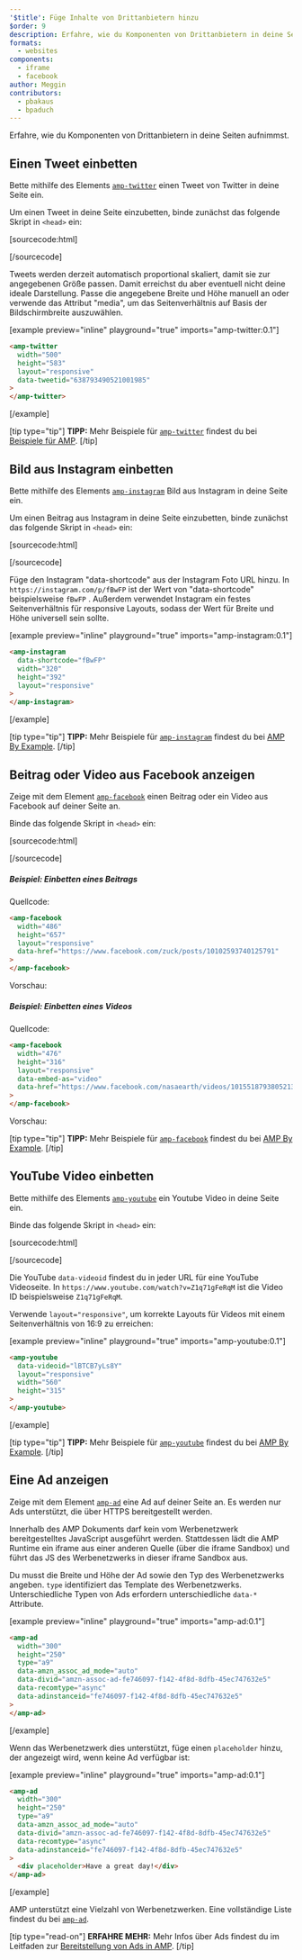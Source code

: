 ```yaml
---
'$title': Füge Inhalte von Drittanbietern hinzu
$order: 9
description: Erfahre, wie du Komponenten von Drittanbietern in deine Seiten aufnimmst …
formats:
  - websites
components:
  - iframe
  - facebook
author: Meggin
contributors:
  - pbakaus
  - bpaduch
---
```


Erfahre, wie du Komponenten von Drittanbietern in deine Seiten aufnimmst.

## Einen Tweet einbetten

Bette mithilfe des Elements [`amp-twitter`](../../../../documentation/components/reference/amp-twitter.md) einen Tweet von Twitter in deine Seite ein.

Um einen Tweet in deine Seite einzubetten, binde zunächst das folgende Skript in `<head>` ein:

[sourcecode:html]

<script async custom-element="amp-twitter"
  src="https://cdn.ampproject.org/v0/amp-twitter-0.1.js"></script>

[/sourcecode]

Tweets werden derzeit automatisch proportional skaliert, damit sie zur angegebenen Größe passen. Damit erreichst du aber eventuell nicht deine ideale Darstellung. Passe die angegebene Breite und Höhe manuell an oder verwende das Attribut "media", um das Seitenverhältnis auf Basis der Bildschirmbreite auszuwählen.

[example preview="inline" playground="true" imports="amp-twitter:0.1"]

```html
<amp-twitter
  width="500"
  height="583"
  layout="responsive"
  data-tweetid="638793490521001985"
>
</amp-twitter>
```

[/example]

[tip type="tip"] **TIPP:** Mehr Beispiele für [`amp-twitter`](../../../../documentation/components/reference/amp-twitter.md) findest du bei [Beispiele für AMP](../../../../documentation/examples/documentation/amp-twitter.html). [/tip]

## Bild aus Instagram einbetten

Bette mithilfe des Elements [`amp-instagram`](../../../../documentation/components/reference/amp-instagram.md) Bild aus Instagram in deine Seite ein.

Um einen Beitrag aus Instagram in deine Seite einzubetten, binde zunächst das folgende Skript in `<head>` ein:

[sourcecode:html]

<script async custom-element="amp-instagram"
  src="https://cdn.ampproject.org/v0/amp-instagram-0.1.js"></script>

[/sourcecode]

Füge den Instagram "data-shortcode" aus der Instagram Foto URL hinzu. In `https://instagram.com/p/fBwFP` ist der Wert von "data-shortcode" beispielsweise `fBwFP` . Außerdem verwendet Instagram ein festes Seitenverhältnis für responsive Layouts, sodass der Wert für Breite und Höhe universell sein sollte.

[example preview="inline" playground="true" imports="amp-instagram:0.1"]

```html
<amp-instagram
  data-shortcode="fBwFP"
  width="320"
  height="392"
  layout="responsive"
>
</amp-instagram>
```

[/example]

[tip type="tip"] **TIPP:** Mehr Beispiele für [`amp-instagram`](../../../../documentation/components/reference/amp-instagram.md) findest du bei [AMP By Example](../../../../documentation/examples/documentation/amp-instagram.html). [/tip]

## Beitrag oder Video aus Facebook anzeigen

Zeige mit dem Element [`amp-facebook`](../../../../documentation/components/reference/amp-facebook.md) einen Beitrag oder ein Video aus Facebook auf deiner Seite an.

Binde das folgende Skript in `<head>` ein:

[sourcecode:html]

<script async custom-element="amp-facebook"
  src="https://cdn.ampproject.org/v0/amp-facebook-0.1.js"></script>

[/sourcecode]

##### Beispiel: Einbetten eines Beitrags

Quellcode:

```html
<amp-facebook
  width="486"
  height="657"
  layout="responsive"
  data-href="https://www.facebook.com/zuck/posts/10102593740125791"
>
</amp-facebook>
```

Vorschau: <amp-facebook width="486" height="657" layout="responsive" data-href="https://www.facebook.com/zuck/posts/10102593740125791"> </amp-facebook>

##### Beispiel: Einbetten eines Videos

Quellcode:

```html
<amp-facebook
  width="476"
  height="316"
  layout="responsive"
  data-embed-as="video"
  data-href="https://www.facebook.com/nasaearth/videos/10155187938052139"
>
</amp-facebook>
```

Vorschau: <amp-facebook width="476" height="316" layout="responsive" data-embed-as="video" data-href="https://www.facebook.com/nasaearth/videos/10155187938052139"> </amp-facebook>

[tip type="tip"] **TIPP:** Mehr Beispiele für [`amp-facebook`](../../../../documentation/components/reference/amp-facebook.md) findest du bei [AMP By Example](../../../../documentation/examples/documentation/amp-facebook.html). [/tip]

## YouTube Video einbetten

Bette mithilfe des Elements [`amp-youtube`](../../../../documentation/components/reference/amp-youtube.md) ein Youtube Video in deine Seite ein.

Binde das folgende Skript in `<head>` ein:

[sourcecode:html]

<script async custom-element="amp-youtube"
  src="https://cdn.ampproject.org/v0/amp-youtube-0.1.js"></script>

[/sourcecode]

Die YouTube `data-videoid` findest du in jeder URL für eine YouTube Videoseite. In `https://www.youtube.com/watch?v=Z1q71gFeRqM` ist die Video ID beispielsweise `Z1q71gFeRqM`.

Verwende `layout="responsive"`, um korrekte Layouts für Videos mit einem Seitenverhältnis von 16:9 zu erreichen:

[example preview="inline" playground="true" imports="amp-youtube:0.1"]

```html
<amp-youtube
  data-videoid="lBTCB7yLs8Y"
  layout="responsive"
  width="560"
  height="315"
>
</amp-youtube>
```

[/example]

[tip type="tip"] **TIPP:** Mehr Beispiele für [`amp-youtube`](../../../../documentation/components/reference/amp-youtube.md) findest du bei [AMP By Example](../../../../documentation/examples/documentation/amp-youtube.html). [/tip]

## Eine Ad anzeigen

Zeige mit dem Element [`amp-ad`](../../../../documentation/components/reference/amp-ad.md) eine Ad auf deiner Seite an. Es werden nur Ads unterstützt, die über HTTPS bereitgestellt werden.

Innerhalb des AMP Dokuments darf kein vom Werbenetzwerk bereitgestelltes JavaScript ausgeführt werden. Stattdessen lädt die AMP Runtime ein iframe aus einer anderen Quelle (über die iframe Sandbox) und führt das JS des Werbenetzwerks in dieser iframe Sandbox aus.

Du musst die Breite und Höhe der Ad sowie den Typ des Werbenetzwerks angeben. `type` identifiziert das Template des Werbenetzwerks. Unterschiedliche Typen von Ads erfordern unterschiedliche `data-*` Attribute.

[example preview="inline" playground="true" imports="amp-ad:0.1"]

```html
<amp-ad
  width="300"
  height="250"
  type="a9"
  data-amzn_assoc_ad_mode="auto"
  data-divid="amzn-assoc-ad-fe746097-f142-4f8d-8dfb-45ec747632e5"
  data-recomtype="async"
  data-adinstanceid="fe746097-f142-4f8d-8dfb-45ec747632e5"
>
</amp-ad>
```

[/example]

Wenn das Werbenetzwerk dies unterstützt, füge einen `placeholder` hinzu, der angezeigt wird, wenn keine Ad verfügbar ist:

[example preview="inline" playground="true" imports="amp-ad:0.1"]

```html
<amp-ad
  width="300"
  height="250"
  type="a9"
  data-amzn_assoc_ad_mode="auto"
  data-divid="amzn-assoc-ad-fe746097-f142-4f8d-8dfb-45ec747632e5"
  data-recomtype="async"
  data-adinstanceid="fe746097-f142-4f8d-8dfb-45ec747632e5"
>
  <div placeholder>Have a great day!</div>
</amp-ad>
```

[/example]

AMP unterstützt eine Vielzahl von Werbenetzwerken. Eine vollständige Liste findest du bei [`amp-ad`](../../../../documentation/components/reference/amp-ad.md).

[tip type="read-on"] **ERFAHRE MEHR:** Mehr Infos über Ads findest du im Leitfaden zur [Bereitstellung von Ads in AMP](../../../../documentation/guides-and-tutorials/develop/monetization/index.md). [/tip]
